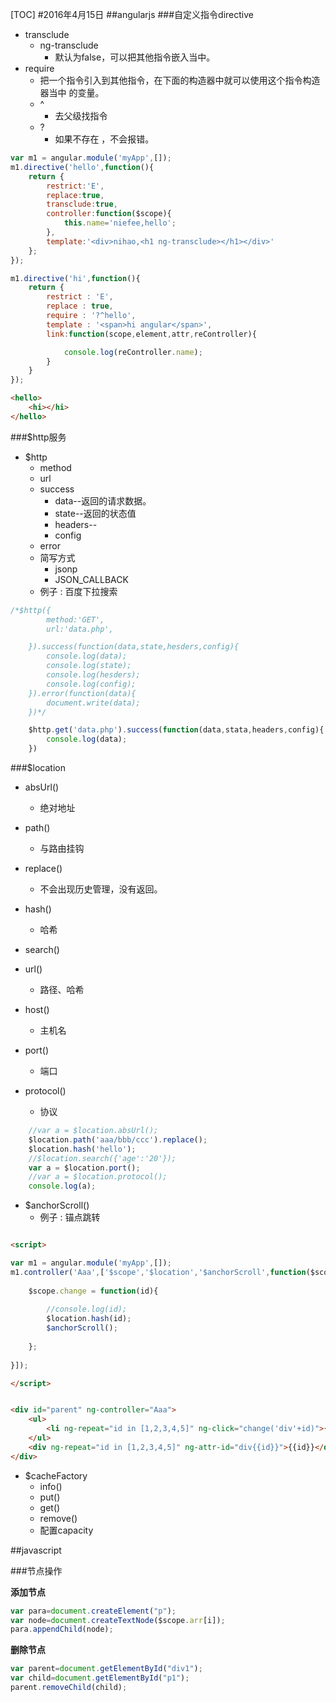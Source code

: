 [TOC]#2016年4月15日##angularjs###自定义指令directive - transclude     + ng-transclude         * 默认为false，可以把其他指令嵌入当中。 - require     + 把一个指令引入到其他指令，在下面的构造器中就可以使用这个指令构造器当中 的变量。     + ^         * 去父级找指令     + ?         * 如果不存在 ，不会报错。```jsvar m1 = angular.module('myApp',[]);m1.directive('hello',function(){    return {        restrict:'E',        replace:true,        transclude:true,         controller:function($scope){            this.name='niefee,hello';        },        template:'<div>nihao,<h1 ng-transclude></h1></div>'     };});m1.directive('hi',function(){    return {        restrict : 'E',           replace : true,        require : '?^hello',            template : '<span>hi angular</span>',        link:function(scope,element,attr,reController){            console.log(reController.name);        }    }});``````html<hello>    <hi></hi></hello>```###$http服务 - $http     + method     + url     + success         * data--返回的请求数据。         * state--返回的状态值         * headers--         * config     + error     + 简写方式         * jsonp         * JSON_CALLBACK     + 例子  :   百度下拉搜索```js/*$http({        method:'GET',        url:'data.php',    }).success(function(data,state,hesders,config){        console.log(data);        console.log(state);        console.log(hesders);        console.log(config);    }).error(function(data){        document.write(data);    })*/    $http.get('data.php').success(function(data,stata,headers,config){        console.log(data);    })```###$location - absUrl()     + 绝对地址 - path()     + 与路由挂钩 - replace()     + 不会出现历史管理，没有返回。 - hash()     + 哈希 - search() - url()     + 路径、哈希 - host()     + 主机名 - port()     + 端口 - protocol()     + 协议```js    //var a = $location.absUrl();    $location.path('aaa/bbb/ccc').replace();    $location.hash('hello');    //$location.search({'age':'20'});    var a = $location.port();    //var a = $location.protocol();    console.log(a);``` - $anchorScroll()     + 例子  :  锚点跳转```html<script>var m1 = angular.module('myApp',[]);m1.controller('Aaa',['$scope','$location','$anchorScroll',function($scope,$location,$anchorScroll){        $scope.change = function(id){                //console.log(id);        $location.hash(id);        $anchorScroll();            };    }]);</script><div id="parent" ng-controller="Aaa">    <ul>        <li ng-repeat="id in [1,2,3,4,5]" ng-click="change('div'+id)">{{id}}aaaaaaaaaa</li>    </ul>    <div ng-repeat="id in [1,2,3,4,5]" ng-attr-id="div{{id}}">{{id}}</div></div>``` - $cacheFactory     + info()     + put()     + get()     + remove()     + 配置capacity##javascript###节点操作**添加节点**```jsvar para=document.createElement("p");var node=document.createTextNode($scope.arr[i]);para.appendChild(node);```**删除节点**```jsvar parent=document.getElementById("div1");var child=document.getElementById("p1");parent.removeChild(child);```